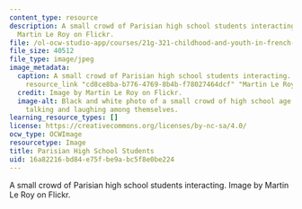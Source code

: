 ```yaml
---
content_type: resource
description: A small crowd of Parisian high school students interacting. Image by
  Martin Le Roy on Flickr.
file: /ol-ocw-studio-app/courses/21g-321-childhood-and-youth-in-french-and-francophone-cultures-spring-2013/16a82216bd84e75fbe9abc5f8e0be224_21g-321s13.jpg
file_size: 40512
file_type: image/jpeg
image_metadata:
  caption: A small crowd of Parisian high school students interacting. (Image by {{%
    resource_link "cd8ce8ba-b776-4769-8b4b-f78027464dcf" "Martin Le Roy" %}} on Flickr.)
  credit: Image by Martin Le Roy on Flickr.
  image-alt: Black and white photo of a small crowd of high school age boys and girls
    talking and laughing among themselves.
learning_resource_types: []
license: https://creativecommons.org/licenses/by-nc-sa/4.0/
ocw_type: OCWImage
resourcetype: Image
title: Parisian High School Students
uid: 16a82216-bd84-e75f-be9a-bc5f8e0be224
---
```

A small crowd of Parisian high school students interacting. Image by Martin Le Roy on Flickr.